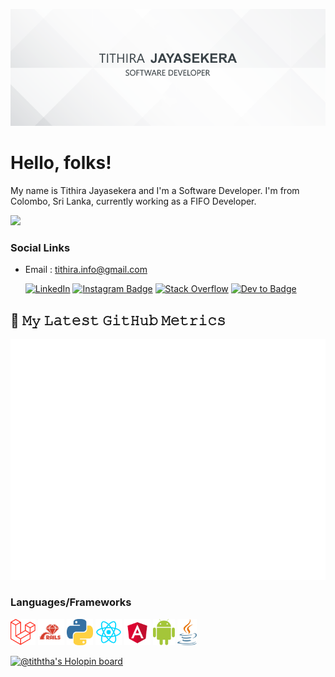 [![Header](https://raw.githubusercontent.com/Tiththa/Tiththa/master/icons/profile_banner.png "Header")](https:/tfrobomatic.wordpress.com/)

# Hello, folks! 

My name is Tithira Jayasekera and I'm a Software Developer. I'm from Colombo, Sri Lanka, currently working as a FIFO Developer. 

![](https://visitor-badge-reloaded.herokuapp.com/badge?page_id=tiththas&color=55acb7&style=for-the-badge&logo=Github)
<div align="left">
  

### Social Links
  
- Email    : <a href="mailto:tithira.info@gmail.com">tithira.info@gmail.com</a>

  <a href="https://www.linkedin.com/in/tithira97/" target="_blank"><img src="https://img.shields.io/badge/LinkedIn-%230077B5.svg?&style=flat-square&logo=linkedin&logoColor=white" alt="LinkedIn"></a>
  [![Instagram Badge](https://img.shields.io/badge/-Instagram-515bd4?style=flat-square&logo=instagram&logoColor=white&labelColor=dd2a7b&link=https://instagram.com/tithster/)](https://instagram.com/tithster)
[![Stack Overflow](https://img.shields.io/badge/-Stackoverflow-ef8236?style=flat-square&logo=stack-overflow&logoColor=white&labelColor=222426&link=https://stackoverflow.com/users/7964905/tithira)](https://stackoverflow.com/users/7964905/tithira)
  [![Dev to Badge](https://img.shields.io/badge/-Dev.to-black?style=flat-square&logo=dev-dot-to&logoColor=white&link=https://dev.to/tiththa/)](https://dev.to/tiththa)

</div>

## 🔔 𝙼𝚢 𝙻𝚊𝚝𝚎𝚜𝚝 𝙶𝚒𝚝𝙷𝚞𝚋 𝙼𝚎𝚝𝚛𝚒𝚌𝚜
![Metrics](https://github.com/tiththa/tiththa/blob/master/github-metrics.svg)

### Languages/Frameworks

<code><a href="https://laravel.com"><img alt="Laravel" title="Laravel" src="https://github.com/Tiththa/tiththa/blob/master/icons/Laravel.png" height="42"></a></code>
<code><a href="https://rubyonrails.org"><img alt="Ruby on Rails" title="Ruby on Rails" src="https://github.com/Tiththa/tiththa/blob/master/icons/Rails.png" height="42"></a></code>
<code><a href="https://www.python.org"><img alt="Python" title="Python" src="https://github.com/Tiththa/tiththa/blob/master/icons/Python.png" height="42"></a></code>
<code><a href="https://reactjs.org"><img alt="React" title="React" src="https://github.com/Tiththa/tiththa/blob/master/icons/React.png" height="42"></a></code>
<code><a href="https://angular.io"><img alt="Angular" title="Angular" src="https://github.com/Tiththa/tiththa/blob/master/icons/Angular.png" height="42"></a></code>
<code><a href="https://www.android.com"><img alt="Android" title="Android" src="https://github.com/Tiththa/tiththa/blob/master/icons/Android.png" height="42"></a></code>
<code><a href="https://www.oracle.com/java/"><img alt="Java" title="Java" src="https://github.com/Tiththa/tiththa/blob/master/icons/Java.png" height="42"></a></code>

[![@tiththa's Holopin board](https://holopin.io/api/user/board?user=tiththa)](https://holopin.io/@tiththa)
